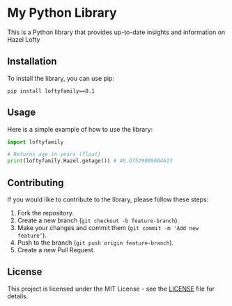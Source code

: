 # My Python Library

This is a Python library that provides up-to-date insights and information on Hazel Lofty

## Installation

To install the library, you can use pip:

```
pip install loftyfamily==0.1
```

## Usage

Here is a simple example of how to use the library:

```python
import loftyfamily

# Returns age in years (float)
print(loftyfamily.Hazel.getage()) # 46.07529089664613
```

## Contributing

If you would like to contribute to the library, please follow these steps:

1. Fork the repository.
2. Create a new branch (`git checkout -b feature-branch`).
3. Make your changes and commit them (`git commit -m 'Add new feature'`).
4. Push to the branch (`git push origin feature-branch`).
5. Create a new Pull Request.

## License

This project is licensed under the MIT License - see the [LICENSE](LICENSE) file for details.